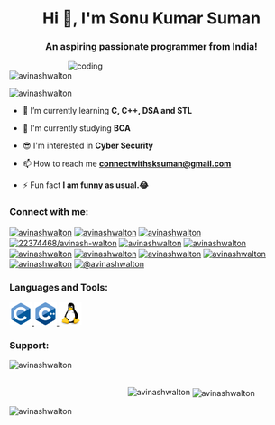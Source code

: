 <h1 align="center">Hi 👋, I'm Sonu Kumar Suman</h1>
<h3 align="center">An aspiring passionate programmer from India!</h3>

<img align="right" alt="coding" width="400" src="https://user-images.githubusercontent.com/55389276/140866485-8fb1c876-9a8f-4d6a-98dc-08c4981eaf70.gif">

<p align="left"> <img src="https://komarev.com/ghpvc/?username=avinashwalton&label=Profile%20views&color=0e75b6&style=flat" alt="avinashwalton" /> </p>

<p align="left"> <a href="https://twitter.com/avinashwalton" target="blank"><img src="https://img.shields.io/twitter/follow/avinashwalton?logo=twitter&style=for-the-badge" alt="avinashwalton" /></a> </p>

- 🌱 I’m currently learning **C, C++, DSA and STL**

- 🏫 I'm currently studying **BCA**
  
- 😎 I'm interested in **Cyber Security**

- 📫 How to reach me **connectwithsksuman@gmail.com**

- ⚡ Fun fact **I am funny as usual.😂**

<h3 align="left">Connect with me:</h3>
<p align="left">
<a href="https://dev.to/avinashwalton" target="blank"><img align="center" src="https://raw.githubusercontent.com/rahuldkjain/github-profile-readme-generator/master/src/images/icons/Social/devto.svg" alt="avinashwalton" height="30" width="40" /></a>
<a href="https://twitter.com/avinashwalton" target="blank"><img align="center" src="https://raw.githubusercontent.com/rahuldkjain/github-profile-readme-generator/master/src/images/icons/Social/twitter.svg" alt="avinashwalton" height="30" width="40" /></a>
<a href="https://linkedin.com/in/avinashwalton" target="blank"><img align="center" src="https://raw.githubusercontent.com/rahuldkjain/github-profile-readme-generator/master/src/images/icons/Social/linked-in-alt.svg" alt="avinashwalton" height="30" width="40" /></a>
<a href="https://stackoverflow.com/users/22374468/avinash-walton" target="blank"><img align="center" src="https://raw.githubusercontent.com/rahuldkjain/github-profile-readme-generator/master/src/images/icons/Social/stack-overflow.svg" alt="22374468/avinash-walton" height="30" width="40" /></a>
<a href="https://fb.com/avinashwalton" target="blank"><img align="center" src="https://raw.githubusercontent.com/rahuldkjain/github-profile-readme-generator/master/src/images/icons/Social/facebook.svg" alt="avinashwalton" height="30" width="40" /></a>
<a href="https://instagram.com/avinashwalton" target="blank"><img align="center" src="https://raw.githubusercontent.com/rahuldkjain/github-profile-readme-generator/master/src/images/icons/Social/instagram.svg" alt="avinashwalton" height="30" width="40" /></a>
<a href="https://www.youtube.com/c/avinashwalton" target="blank"><img align="center" src="https://raw.githubusercontent.com/rahuldkjain/github-profile-readme-generator/master/src/images/icons/Social/youtube.svg" alt="avinashwalton" height="30" width="40" /></a>
<a href="https://www.codechef.com/users/avinashwalton" target="blank"><img align="center" src="https://cdn.jsdelivr.net/npm/simple-icons@3.1.0/icons/codechef.svg" alt="avinashwalton" height="30" width="40" /></a>
<a href="https://www.hackerrank.com/avinashwalton" target="blank"><img align="center" src="https://raw.githubusercontent.com/rahuldkjain/github-profile-readme-generator/master/src/images/icons/Social/hackerrank.svg" alt="avinashwalton" height="30" width="40" /></a>
<a href="https://codeforces.com/profile/avinashwalton" target="blank"><img align="center" src="https://raw.githubusercontent.com/rahuldkjain/github-profile-readme-generator/master/src/images/icons/Social/codeforces.svg" alt="avinashwalton" height="30" width="40" /></a>
<a href="https://www.leetcode.com/avinashwalton" target="blank"><img align="center" src="https://raw.githubusercontent.com/rahuldkjain/github-profile-readme-generator/master/src/images/icons/Social/leet-code.svg" alt="avinashwalton" height="30" width="40" /></a>
<a href="https://www.hackerearth.com/@avinashwalton" target="blank"><img align="center" src="https://raw.githubusercontent.com/rahuldkjain/github-profile-readme-generator/master/src/images/icons/Social/hackerearth.svg" alt="@avinashwalton" height="30" width="40" /></a>
</p>

<h3 align="left">Languages and Tools:</h3>
<p align="left"> <a href="https://www.cprogramming.com/" target="_blank" rel="noreferrer"> <img src="https://raw.githubusercontent.com/devicons/devicon/master/icons/c/c-original.svg" alt="c" width="40" height="40"/> </a> <a href="https://www.w3schools.com/cpp/" target="_blank" rel="noreferrer"> <img src="https://raw.githubusercontent.com/devicons/devicon/master/icons/cplusplus/cplusplus-original.svg" alt="cplusplus" width="40" height="40"/> </a> <a href="https://www.linux.org/" target="_blank" rel="noreferrer"> <img src="https://raw.githubusercontent.com/devicons/devicon/master/icons/linux/linux-original.svg" alt="linux" width="40" height="40"/> </a> </p>

<h3 align="left">Support:</h3>
<p><a href="https://www.buymeacoffee.com/avinashwalton"> <img align="left" src="https://cdn.buymeacoffee.com/buttons/v2/default-yellow.png" height="50" width="210" alt="avinashwalton" /></a></p><br><br>

<p><img align="left" src="https://github-readme-stats.vercel.app/api/top-langs?username=avinashwalton&show_icons=true&locale=en&layout=compact" alt="avinashwalton" /></p>

<p>&nbsp;<img align="center" src="https://github-readme-stats.vercel.app/api?username=avinashwalton&show_icons=true&locale=en" alt="avinashwalton" /></p>

<p><img align="center" src="https://github-readme-streak-stats.herokuapp.com/?user=avinashwalton&" alt="avinashwalton" /></p>
